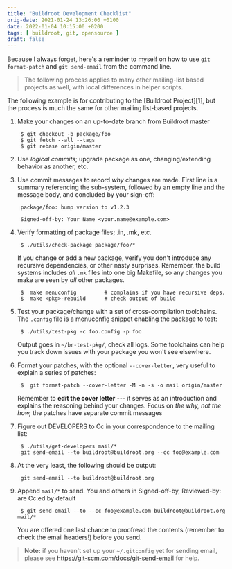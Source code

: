 ```yaml
---
title: "Buildroot Development Checklist"
orig-date: 2021-01-24 13:26:00 +0100
date: 2022-01-04 10:15:00 +0200
tags: [ buildroot, git, opensource ]
draft: false
---
```


Because I always forget, here's a reminder to myself on how to use `git
format-patch` and `git send-email` from the command line.

> The following process applies to many other mailing-list based
> projects as well, with local differences in helper scripts.

<!--more-->

The following example is for contributing to the [Buildroot Project][1],
but the process is much the same for other mailing list-based projects.

1. Make your changes on an up-to-date branch from Buildroot master

        $ git checkout -b package/foo
        $ git fetch --all --tags
        $ git rebase origin/master

2. Use *logical commits*; upgrade package as one, changing/extending
   behavior as another, etc.

3. Use commit messages to record *why* changes are made.  First line is
   a summary referencing the sub-system, followed by an empty line and
   the message body, and concluded by your sign-off:
   
        package/foo: bump version to v1.2.3

        Signed-off-by: Your Name <your.name@example.com>

4. Verify formatting of package files; .in, .mk, etc.

        $ ./utils/check-package package/foo/*

   If you change or add a new package, verify you don't introduce any
   recursive dependencies, or other nasty surprises.  Remember, the
   build systems includes *all* `.mk` files into one big Makefile, so
   any changes you make are seen by *all* other packages.

        $  make menuconfig         # complains if you have recursive deps.
        $  make <pkg>-rebuild      # check output of build

5. Test your package/change with a set of cross-compilation toolchains.
   The `.config` file is a menuconfig snippet enabling the package to
   test:

        $ ./utils/test-pkg -c foo.config -p foo

   Output goes in `~/br-test-pkg/`, check all logs.  Some toolchains
   can help you track down issues with your package you won't see
   elsewhere.

6. Format your patches, with the optional `--cover-letter`, very useful
   to explain a series of patches:

        $  git format-patch --cover-letter -M -n -s -o mail origin/master

   Remember to **edit the cover letter** --- it serves as an
   introduction and explains the reasoning behind your changes.  Focus
   on *the why, not the how,* the patches have separate commit messages

7. Figure out DEVELOPERS to Cc in your correspondence to the mailing list:

        $ ./utils/get-developers mail/*
        git send-email --to buildroot@buildroot.org --cc foo@example.com

8. At the very least, the following should be output:

        git send-email --to buildroot@buildroot.org
		
9. Append `mail/*` to send.  You and others in Signed-off-by,
   Reviewed-by: are Cc:ed by default

        $ git send-email --to --cc foo@example.com buildroot@buildroot.org mail/*
		
   You are offered one last chance to proofread the contents (remember
   to check the email headers!) before you send.

> **Note:** if you haven't set up your `~/.gitconfig` yet for sending
> email, please see https://git-scm.com/docs/git-send-email for help.
